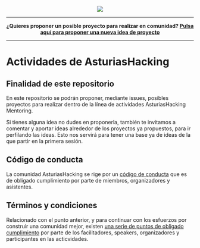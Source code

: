 <p align="center">
  <img src="https://i1.wp.com/diversitycharter.org/wp-content/uploads/2016/05/supportingdiversity_small2.png?resize=300%2C104">
</p>

---

<p align="center">
  <b>
    ¿Quieres proponer un posible proyecto para realizar en comunidad? <a href="https://github.com/asturiashacking/activities/issues/new">Pulsa aquí para proponer una nueva idea de proyecto</a>
  </b>
</p>

---

# Actividades de AsturiasHacking

## Finalidad de este repositorio

En este repositorio se podrán proponer, mediante issues, posibles proyectos para realizar dentro de la línea de actividades AsturiasHacking Mentoring.

Si tienes alguna idea no dudes en proponerla, también te invitamos a comentar y aportar ideas alrededor de los proyectos ya propuestos, para ir perfilando las ideas. Esto nos servirá para tener una base ya de ideas de la que partir en la primera sesión.


## Código de conducta

La comunidad AsturiasHacking se rige por un [código de conducta](https://github.com/asturiashacking/core/blob/master/coc/CODE_OF_CONDUCT.md) que es de obligado cumplimiento por parte de miembros, organizadores y asistentes.

## Términos y condiciones

Relacionado con el punto anterior, y para continuar con los esfuerzos por construir una comunidad mejor, existen [una serie de puntos de obligado cumplimiento](TERMS.md) por parte de los facilitadores, speakers, organizadores y participantes en las acticvidades.


